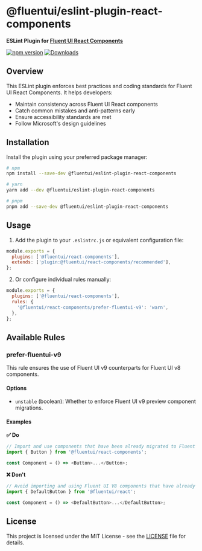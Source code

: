 # @fluentui/eslint-plugin-react-components

**ESLint Plugin for [Fluent UI React Components](https://fluent2.microsoft.design/components/web/react)**

[![npm version](https://badge.fury.io/js/%40fluentui%2Feslint-plugin-react-components.svg)](https://badge.fury.io/js/%40fluentui%2Feslint-plugin-react-components)
[![Downloads](https://img.shields.io/npm/dm/@fluentui/eslint-plugin-react-components.svg)](https://www.npmjs.com/package/@fluentui/eslint-plugin-react-components)

## Overview

This ESLint plugin enforces best practices and coding standards for Fluent UI React Components. It helps developers:

- Maintain consistency across Fluent UI React components
- Catch common mistakes and anti-patterns early
- Ensure accessibility standards are met
- Follow Microsoft's design guidelines

## Installation

Install the plugin using your preferred package manager:

```bash
# npm
npm install --save-dev @fluentui/eslint-plugin-react-components

# yarn
yarn add --dev @fluentui/eslint-plugin-react-components

# pnpm
pnpm add --save-dev @fluentui/eslint-plugin-react-components
```

## Usage

1. Add the plugin to your `.eslintrc.js` or equivalent configuration file:

```js
module.exports = {
  plugins: ['@fluentui/react-components'],
  extends: ['plugin:@fluentui/react-components/recommended'],
};
```

2. Or configure individual rules manually:

```js
module.exports = {
  plugins: ['@fluentui/react-components'],
  rules: {
    '@fluentui/react-components/prefer-fluentui-v9': 'warn',
  },
};
```

## Available Rules

### prefer-fluentui-v9

This rule ensures the use of Fluent UI v9 counterparts for Fluent UI v8 components.

#### Options

- `unstable` (boolean): Whether to enforce Fluent UI v9 preview component migrations.

#### Examples

**✅ Do**

```js
// Import and use components that have been already migrated to Fluent UI v9
import { Button } from '@fluentui/react-components';

const Component = () => <Button>...</Button>;
```

**❌ Don't**

```js
// Avoid importing and using Fluent UI V8 components that have already been migrated to Fluent UI V9.
import { DefaultButton } from '@fluentui/react';

const Component = () => <DefaultButton>...</DefaultButton>;
```

## License

This project is licensed under the MIT License - see the [LICENSE](LICENSE) file for details.
